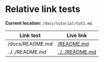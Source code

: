 # Relative link tests

**Current location:**  `/docs/tutorial/tut1.md`.


| Link text             | Live link                  |
| --------------------- | -------------------------- |
| /docs/README.md       | [/README.md](/README.md)   |
| ../../README.md       | [../../README.md](../../README.md)|
